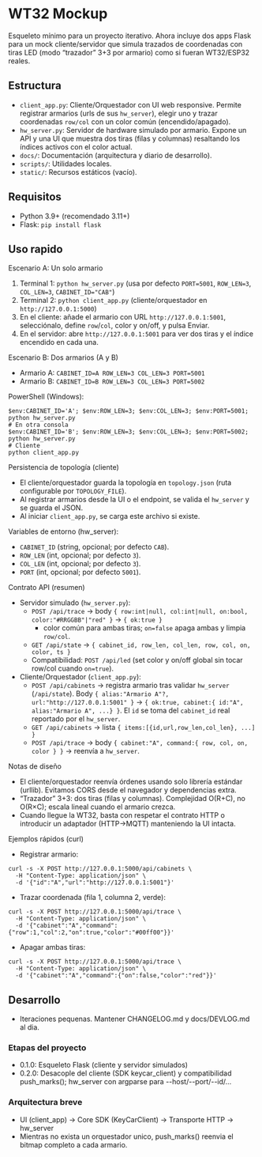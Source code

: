 # WT32 Mockup

Esqueleto mínimo para un proyecto iterativo. Ahora incluye dos apps Flask para un mock cliente/servidor que simula trazados de coordenadas con tiras LED (modo “trazador” 3+3 por armario) como si fueran WT32/ESP32 reales.

## Estructura
- `client_app.py`: Cliente/Orquestador con UI web responsive. Permite registrar armarios (urls de sus `hw_server`), elegir uno y trazar coordenadas `row/col` con un color común (encendido/apagado).
- `hw_server.py`: Servidor de hardware simulado por armario. Expone un API y una UI que muestra dos tiras (filas y columnas) resaltando los índices activos con el color actual.
- `docs/`: Documentación (arquitectura y diario de desarrollo).
- `scripts/`: Utilidades locales.
- `static/`: Recursos estáticos (vacío).

## Requisitos
- Python 3.9+ (recomendado 3.11+)
- Flask: `pip install flask`

## Uso rapido
Escenario A: Un solo armario
1) Terminal 1: `python hw_server.py` (usa por defecto `PORT=5001`, `ROW_LEN=3`, `COL_LEN=3`, `CABINET_ID="CAB"`)
2) Terminal 2: `python client_app.py` (cliente/orquestador en `http://127.0.0.1:5000`)
3) En el cliente: añade el armario con URL `http://127.0.0.1:5001`, selecciónalo, define `row`/`col`, color y on/off, y pulsa Enviar.
4) En el servidor: abre `http://127.0.0.1:5001` para ver dos tiras y el índice encendido en cada una.

Escenario B: Dos armarios (A y B)
- Armario A: `CABINET_ID=A ROW_LEN=3 COL_LEN=3 PORT=5001`
- Armario B: `CABINET_ID=B ROW_LEN=3 COL_LEN=3 PORT=5002`

PowerShell (Windows):
```
$env:CABINET_ID='A'; $env:ROW_LEN=3; $env:COL_LEN=3; $env:PORT=5001; python hw_server.py
# En otra consola
$env:CABINET_ID='B'; $env:ROW_LEN=3; $env:COL_LEN=3; $env:PORT=5002; python hw_server.py
# Cliente
python client_app.py
```

Persistencia de topología (cliente)
- El cliente/orquestador guarda la topología en `topology.json` (ruta configurable por `TOPOLOGY_FILE`).
- Al registrar armarios desde la UI o el endpoint, se valida el `hw_server` y se guarda el JSON.
- Al iniciar `client_app.py`, se carga este archivo si existe.

Variables de entorno (hw_server):
- `CABINET_ID` (string, opcional; por defecto `CAB`).
- `ROW_LEN` (int, opcional; por defecto `3`).
- `COL_LEN` (int, opcional; por defecto `3`).
- `PORT` (int, opcional; por defecto `5001`).

Contrato API (resumen)
- Servidor simulado (`hw_server.py`):
  - `POST /api/trace` → body `{ row:int|null, col:int|null, on:bool, color:"#RRGGBB"|"red" }` → `{ ok:true }`
    - color común para ambas tiras; `on=false` apaga ambas y limpia `row/col`.
  - `GET /api/state` → `{ cabinet_id, row_len, col_len, row, col, on, color, ts }`
  - Compatibilidad: `POST /api/led` (set color y on/off global sin tocar row/col cuando `on=true`).
- Cliente/Orquestador (`client_app.py`):
  - `POST /api/cabinets` → registra armario tras validar `hw_server` (`/api/state`).
    Body `{ alias:"Armario A"?, url:"http://127.0.0.1:5001" }` → `{ ok:true, cabinet:{ id:"A", alias:"Armario A", ...} }`. El `id` se toma del `cabinet_id` real reportado por el `hw_server`.
  - `GET /api/cabinets` → lista `{ items:[{id,url,row_len,col_len}, ...] }`
  - `POST /api/trace` → body `{ cabinet:"A", command:{ row, col, on, color } }` → reenvía a `hw_server`.

Notas de diseño
- El cliente/orquestador reenvía órdenes usando solo librería estándar (urllib). Evitamos CORS desde el navegador y dependencias extra.
- “Trazador” 3+3: dos tiras (filas y columnas). Complejidad O(R+C), no O(R×C); escala lineal cuando el armario crezca.
- Cuando llegue la WT32, basta con respetar el contrato HTTP o introducir un adaptador (HTTP→MQTT) manteniendo la UI intacta.

Ejemplos rápidos (curl)
- Registrar armario:
```
curl -s -X POST http://127.0.0.1:5000/api/cabinets \
  -H "Content-Type: application/json" \
  -d '{"id":"A","url":"http://127.0.0.1:5001"}'
```
- Trazar coordenada (fila 1, columna 2, verde):
```
curl -s -X POST http://127.0.0.1:5000/api/trace \
  -H "Content-Type: application/json" \
  -d '{"cabinet":"A","command":{"row":1,"col":2,"on":true,"color":"#00ff00"}}'
```
- Apagar ambas tiras:
```
curl -s -X POST http://127.0.0.1:5000/api/trace \
  -H "Content-Type: application/json" \
  -d '{"cabinet":"A","command":{"on":false,"color":"red"}}'
```

## Desarrollo
- Iteraciones pequenas. Mantener CHANGELOG.md y docs/DEVLOG.md al dia.

### Etapas del proyecto
- 0.1.0: Esqueleto Flask (cliente y servidor simulados)
- 0.2.0: Desacople del cliente (SDK keycar_client) y compatibilidad push_marks(); hw_server con argparse para --host/--port/--id/...

### Arquitectura breve
- UI (client_app) -> Core SDK (KeyCarClient) -> Transporte HTTP -> hw_server
- Mientras no exista un orquestador unico, push_marks() reenvia el bitmap completo a cada armario.

